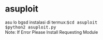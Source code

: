 # asuploit
asu lo bgsd 
instalasi di termux:<tt>$cd asuploit  
$python2 asuploit.py   
</tt>Note: If Error Please Install Requesting Module
